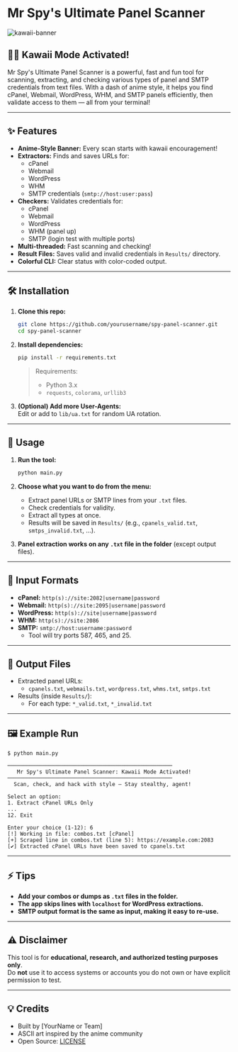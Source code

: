 # Mr Spy's Ultimate Panel Scanner

![kawaii-banner](https://user-images.githubusercontent.com/your-banner-path/banner.png)

## 🕵️‍♂️ Kawaii Mode Activated!

Mr Spy's Ultimate Panel Scanner is a powerful, fast and fun tool for scanning, extracting, and checking various types of panel and SMTP credentials from text files. With a dash of anime style, it helps you find cPanel, Webmail, WordPress, WHM, and SMTP panels efficiently, then validate access to them — all from your terminal!

---

## ✨ Features

- **Anime-Style Banner:** Every scan starts with kawaii encouragement!
- **Extractors:** Finds and saves URLs for:
  - cPanel
  - Webmail
  - WordPress
  - WHM
  - SMTP credentials (`smtp://host:user:pass`)
- **Checkers:** Validates credentials for:
  - cPanel
  - Webmail
  - WordPress
  - WHM (panel up)
  - SMTP (login test with multiple ports)
- **Multi-threaded:** Fast scanning and checking!
- **Result Files:** Saves valid and invalid credentials in `Results/` directory.
- **Colorful CLI:** Clear status with color-coded output.

---

## 🛠️ Installation

1. **Clone this repo:**

   ```bash
   git clone https://github.com/yourusername/spy-panel-scanner.git
   cd spy-panel-scanner
   ```

2. **Install dependencies:**

   ```bash
   pip install -r requirements.txt
   ```

   > Requirements:
   >
   > - Python 3.x
   > - `requests`, `colorama`, `urllib3`

3. **(Optional) Add more User-Agents:**  
   Edit or add to `lib/ua.txt` for random UA rotation.

---

## 🚀 Usage

1. **Run the tool:**

   ```bash
   python main.py
   ```

2. **Choose what you want to do from the menu:**

   - Extract panel URLs or SMTP lines from your `.txt` files.
   - Check credentials for validity.
   - Extract all types at once.
   - Results will be saved in `Results/` (e.g., `cpanels_valid.txt`, `smtps_invalid.txt`, ...).

3. **Panel extraction works on any `.txt` file in the folder** (except output files).

---

## 📝 Input Formats

- **cPanel:** `http(s)://site:2082|username|password`
- **Webmail:** `http(s)://site:2095|username|password`
- **WordPress:** `http(s)://site|username|password`
- **WHM:** `http(s)://site:2086`
- **SMTP:** `smtp://host:username:password`
  - Tool will try ports 587, 465, and 25.

---

## 📁 Output Files

- Extracted panel URLs:
  - `cpanels.txt`, `webmails.txt`, `wordpress.txt`, `whms.txt`, `smtps.txt`
- Results (inside `Results/`):
  - For each type: `*_valid.txt`, `*_invalid.txt`

---

## 🖼️ Example Run

```shell
$ python main.py

────────────────────────────────────────────────────
   Mr Spy's Ultimate Panel Scanner: Kawaii Mode Activated!
────────────────────────────────────────────────────
  Scan, check, and hack with style – Stay stealthy, agent!

Select an option:
1. Extract cPanel URLs Only
...
12. Exit

Enter your choice (1-12): 6
[!] Working in file: combos.txt [cPanel]
[+] Scraped line in combos.txt (line 5): https://example.com:2083
[✔] Extracted cPanel URLs have been saved to cpanels.txt
```

---

## ⚡ Tips

- **Add your combos or dumps as `.txt` files in the folder.**
- **The app skips lines with `localhost` for WordPress extractions.**
- **SMTP output format is the same as input, making it easy to re-use.**

---

## ⚠️ Disclaimer

This tool is for **educational, research, and authorized testing purposes only**.  
Do **not** use it to access systems or accounts you do not own or have explicit permission to test.

---

## 💡 Credits

- Built by [YourName or Team]
- ASCII art inspired by the anime community
- Open Source: [LICENSE](LICENSE)
